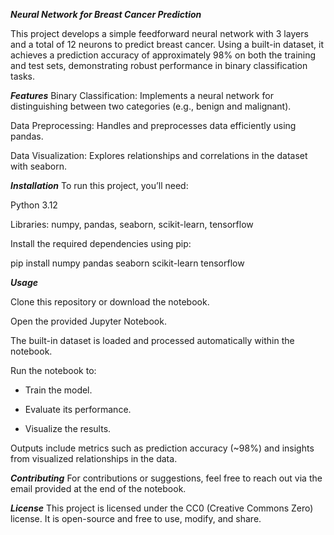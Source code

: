 ***Neural Network for Breast Cancer Prediction***

This project develops a simple feedforward neural network with 3 layers and a total of 12 neurons to predict breast cancer. Using a built-in dataset, it achieves a prediction accuracy of approximately 98% on both the training and test sets, demonstrating robust performance in binary classification tasks.

***Features***
Binary Classification: Implements a neural network for distinguishing between two categories (e.g., benign and malignant).

Data Preprocessing: Handles and preprocesses data efficiently using pandas.

Data Visualization: Explores relationships and correlations in the dataset with seaborn.

***Installation***
To run this project, you’ll need:

Python 3.12

Libraries: numpy, pandas, seaborn, scikit-learn, tensorflow

Install the required dependencies using pip:

pip install numpy pandas seaborn scikit-learn tensorflow

***Usage***

Clone this repository or download the notebook.

Open the provided Jupyter Notebook.

The built-in dataset is loaded and processed automatically within the notebook.

Run the notebook to:

- Train the model.

- Evaluate its performance.

- Visualize the results.

Outputs include metrics such as prediction accuracy (~98%) and insights from visualized relationships in the data.

***Contributing***
For contributions or suggestions, feel free to reach out via the email provided at the end of the notebook.

***License***
This project is licensed under the CC0 (Creative Commons Zero) license. It is open-source and free to use, modify, and share.
